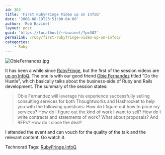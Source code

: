 ```yaml
---
id: 302
title: 'First RubyFringe Video up on InfoQ'
date: '2008-08-19T23:51:00-04:00'
author: 'Rob Bazinet'
layout: post
guid: 'https://localhost/~rbazinet/?p=302'
permalink: /ruby/first-rubyfringe-video-up-on-infoq/
categories:
    - Ruby
---
```


  
![ObieFernandez.jpg](https://accidentaltechnologist.com/files/media/image/ObieFernandez.jpg)

It has been a while since [RubyFringe](https://www.rubyfringe.com "RubyFringe"), but the first of the session videos are [up on InfoQ](https://www.infoq.com/presentations/fernandez-sales-do-the-hustle "InfoQ"). The one is with our good friend [Obie Fernandez](https://blog.obiefernandez.com/content/) titled "Do the Hustle", which basically talks about the business-side of Ruby and Rails development. The summary of the session states:

> Obie Fernandez will leverage his experience successfully selling consulting services for both Thoughtworks and Hashrocket to help you with the following questions: How do I figure out how to price my services? How do I figure out the kind of work I want to sell? How do I write contracts and statements of work? What about proposals? And RFPs? How do I close the deal?

I attended the event and can vouch for the quality of the talk and the relevant content. Go watch it.

Technorati Tags: [RubyFringe](https://technorati.com/tags/RubyFringe),[InfoQ](https://technorati.com/tags/InfoQ)